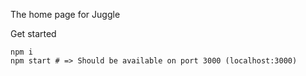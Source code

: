 The home page for Juggle

Get started 
```
npm i
npm start # => Should be available on port 3000 (localhost:3000)
```

